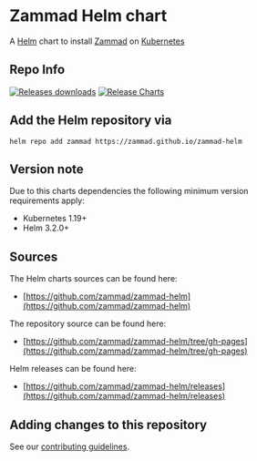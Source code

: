 # Zammad Helm chart

A [Helm](https://helm.sh) chart to install [Zammad](https://zammad.org) on [Kubernetes](https://kubernetes.io)

## Repo Info

[![Releases downloads](https://img.shields.io/github/downloads/zammad/zammad-helm/total.svg)](https://github.com/zammad/zammad-helm/releases)
[![Release Charts](https://github.com/zammad/zammad-helm/workflows/Release%20Charts/badge.svg)](https://github.com/zammad/zammad-helm/commits/master)

## Add the Helm repository via

```console
helm repo add zammad https://zammad.github.io/zammad-helm
```

## Version note

Due to this charts dependencies the following minimum version requirements apply:

* Kubernetes 1.19+
* Helm 3.2.0+

## Sources

The Helm charts sources can be found here:

* [https://github.com/zammad/zammad-helm](https://github.com/zammad/zammad-helm)

The repository source can be found here:

* [https://github.com/zammad/zammad-helm/tree/gh-pages](https://github.com/zammad/zammad-helm/tree/gh-pages)

Helm releases can be found here:

* [https://github.com/zammad/zammad-helm/releases](https://github.com/zammad/zammad-helm/releases)

## Adding changes to this repository

See our [contributing guidelines](https://github.com/zammad/zammad-helm/blob/master/CONTRIBUTING.md).
